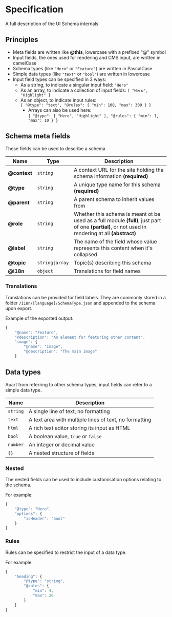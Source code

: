 # Specification

A full description of the UI Schema internals

## Principles

* Meta fields are written like **@this**, lowercase with a prefixed "@" symbol
* Input fields, the ones used for rendering and CMS input, are written in camelCase
* Schema types (like `"Hero"` or `"Feature"`) are written in PascalCase
* Simple data types (like `"text"` or `"bool"`) are written in lowercase
* Input field types can be specified in 3 ways:
    * As a string, to indicate a singular input field: `"Hero"`
    * As an array, to indicate a collection of input fields: `[ "Hero", "Highlight" ]`
    * As an object, to indicate input rules:  
        `{ "@type": "text", "@rules": { "min": 100, "max": 300 } }`
        * Arrays can also be used here:  
            `{ "@type": [ "Hero", "Highlight" ], "@rules": { "min": 1, "max": 10 } }`

## Schema meta fields

These fields can be used to describe a schema

| Name | Type | Description |
| --- | --- | --- |
| **@context** | `string` | A context URL for the site holding the schema information **(required)** |
| **@type** | `string` | A unique type name for this schema **(required)** |
| **@parent** | `string` | A parent schema to inherit values from |
| **@role** | `string` | Whether this schema is meant ot be used as a full module **(full)**, just part of one **(partial)**, or not used in rendering at all **(abstract)** |
| **@label** | `string` | The name of the field whose value represents this content when it's collapsed |
| **@topic** | `string\|array` | Topic(s) describing this schema |
| **@i18n** | `object` | Translations for field names |

### Translations

Translations can be provided for field labels. They are commonly stored in a folder `/i18n/[language]/SchemaType.json` and appended to the schema upon export.

Example of the exported output:

```javascript
{
    "@name": "Feature",
    "@description": "An element for featuring other content",
    "image": {
        "@name": "Image",
        "@description": "The main image"
    }
```

## Data types

Apart from referring to other schema types, input fields can refer to a simple data type.

| Name | Description |
| --- | --- |
| `string` | A single line of text, no formatting |
| `text` | A text area with multiple lines of text, no formatting |
| `html` | A rich text editor storing its input as HTML |
| `bool` | A boolean value, `true` or `false` |
| `number` | An integer or decimal value |
| `{}` | A nested structure of fields |

### Nested

The nested fields can be used to include customisation options relating to the schema. 

For example:

```javascript
{
    "@type": "Hero",
    "options": {
        "isHeader": "bool"
    }
}
```


### Rules

Rules can be specified to restrict the input of a data type.

For example:

```javascript
{
    "heading": {
        "@type": "string",
        "@rules": {
            "min": 4,
            "max": 20
        }
    }
}
```
